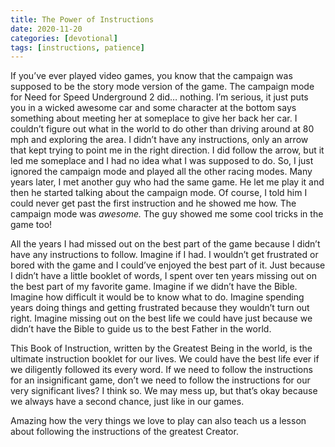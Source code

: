 ```yaml
---
title: The Power of Instructions
date: 2020-11-20
categories: [devotional]
tags: [instructions, patience]
---
```


If you’ve ever played video games, you know that the campaign was supposed to be the story mode version of the game. The campaign mode for Need for Speed Underground 2 did… nothing. I’m serious, it just puts you in a wicked awesome car and some character at the bottom says something about meeting her at someplace to give her back her car. I couldn’t figure out what in the world to do other than driving around at 80 mph and exploring the area.<!-- more --> I didn’t have any instructions, only an arrow that kept trying to point me in the right direction. I did follow the arrow, but it led me someplace and I had no idea what I was supposed to do. So, I just ignored the campaign mode and played all the other racing modes. Many years later, I met another guy who had the same game. He let me play it and then he started talking about the campaign mode. Of course, I told him I could never get past the first instruction and he showed me how. The campaign mode was _awesome._ The guy showed me some cool tricks in the game too!

All the years I had missed out on the best part of the game because I didn’t have any instructions to follow. Imagine if I had. I wouldn’t get frustrated or bored with the game and I could’ve enjoyed the best part of it. Just because I didn’t have a little booklet of words, I spent over ten years missing out on the best part of my favorite game. Imagine if we didn’t have the Bible. Imagine how difficult it would be to know what to do. Imagine spending years doing things and getting frustrated because they wouldn’t turn out right. Imagine missing out on the best life we could have just because we didn’t have the Bible to guide us to the best Father in the world.

This Book of Instruction, written by the Greatest Being in the world, is the ultimate instruction booklet for our lives. We could have the best life ever if we diligently followed its every word. If we need to follow the instructions for an insignificant game, don’t we need to follow the instructions for our very significant lives? I think so. We may mess up, but that’s okay because we always have a second chance, just like in our games.

Amazing how the very things we love to play can also teach us a lesson about following the instructions of the greatest Creator.
